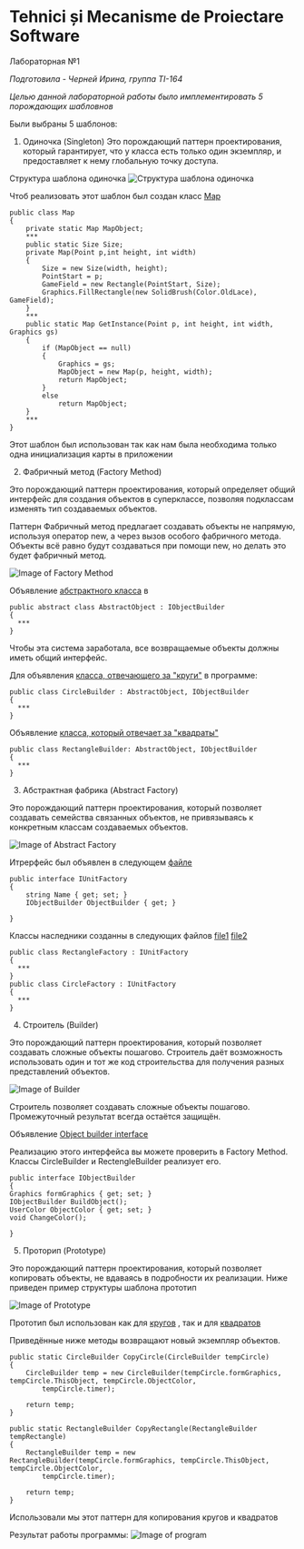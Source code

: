 # Tehnici și Mecanisme de Proiectare Software

Лабораторная №1

*Подготовила - Черней Ирина, группа TI-164*

*Целью данной лабораторной работы было имплементировать 5 порождающих шабловнов*

Были выбраны 5 шаблонов: 
1. Одиночка (Singleton)
Это порождающий паттерн проектирования, который гарантирует, что у класса есть только один экземпляр, и предоставляет к нему глобальную точку доступа.

Структура шаблона одиночка
![Структура шаблона одиночка](https://refactoring.guru/images/patterns/diagrams/singleton/structure-ru-2x.png )

Чтоб реализовать этот шаблон был создан класс [Map](https://github.com/cerneiirina/TMPS/blob/master/patternLab/Map/Map.cs)
```
public class Map
{
    private static Map MapObject;
    ***
    public static Size Size;
    private Map(Point p,int height, int width)
    {
        Size = new Size(width, height);
        PointStart = p;
        GameField = new Rectangle(PointStart, Size);
        Graphics.FillRectangle(new SolidBrush(Color.OldLace), GameField);
    }
    ***
    public static Map GetInstance(Point p, int height, int width, Graphics gs)
    {
        if (MapObject == null)
        {
            Graphics = gs;
            MapObject = new Map(p, height, width);
            return MapObject;
        }
        else
            return MapObject;
    }
    ***
}
```
Этот шаблон был использован так как нам была необходима только одна инициализация карты в приложении

2. Фабричный метод (Factory Method)

Это порождающий паттерн проектирования, который определяет общий интерфейс для создания объектов в суперклассе, позволяя подклассам изменять тип создаваемых объектов.

Паттерн Фабричный метод предлагает создавать объекты не напрямую, используя оператор new, а через вызов особого фабричного метода. Объекты всё равно будут создаваться при помощи  new, но делать это будет фабричный метод.

![Image of Factory Method](https://refactoring.guru/images/patterns/cards/factory-method-mini-2x.png)

Объявление [абстрактного класса](https://github.com/cerneiirina/TMPS/blob/master/patternLab/Factory/AbstractObject.cs) в 
```
public abstract class AbstractObject : IObjectBuilder
{
  ***
}
```
Чтобы эта система заработала, все возвращаемые объекты должны иметь общий интерфейс. 

Для объявления [класса, отвечающего за "круги"](https://github.com/cerneiirina/TMPS/blob/master/patternLab/Factory/Circle/CircleBuilder.cs) в программе:
```
public class CircleBuilder : AbstractObject, IObjectBuilder
{
  ***
}
```
Объявление [класса, который отвечает за "квадраты"](https://github.com/cerneiirina/TMPS/blob/master/patternLab/Factory/Rectangle/RectangleBuilder.cs)

```
public class RectangleBuilder: AbstractObject, IObjectBuilder
{
  ***
}
```

3. Абстрактная фабрика (Abstract Factory)

Это порождающий паттерн проектирования, который позволяет создавать семейства связанных объектов, не привязываясь к конкретным классам создаваемых объектов.

![Image of Abstract Factory](https://refactoring.guru/images/patterns/cards/abstract-factory-mini-2x.png)

Итрерфейс был объявлен в следующем [файле](https://github.com/cerneiirina/TMPS/blob/master/patternLab/Factory/IUnitFactory.cs)
```
public interface IUnitFactory
{
    string Name { get; set; }
    IObjectBuilder ObjectBuilder { get; }       

}
```

Классы наследники созданны в следующих файлов  [file1](https://github.com/cerneiirina/TMPS/blob/master/patternLab/Factory/CircleFactory.cs)  [file2](https://github.com/cerneiirina/TMPS/blob/master/patternLab/Factory/RectangleFactory.cs)

```
public class RectangleFactory : IUnitFactory
{
  ***
}
public class CircleFactory : IUnitFactory
{
  ***
}
```


4. Строитель (Builder)

Это порождающий паттерн проектирования, который позволяет создавать сложные объекты пошагово. Строитель даёт возможность использовать один и тот же код строительства для получения разных представлений объектов.

![Image of Builder](https://refactoring.guru/images/patterns/diagrams/builder/solution1-2x.png)

Строитель позволяет создавать сложные объекты пошагово. Промежуточный результат всегда остаётся защищён.

Объявление [Object builder interface](https://github.com/cerneiirina/TMPS/blob/master/patternLab/Factory/IObjectBuilder.cs)


Реализацию этого интерфейса вы можете проверить в Factory Method.
Классы CircleBuilder и RectengleBuilder реализует его.
```
public interface IObjectBuilder
{       
Graphics formGraphics { get; set; }
IObjectBuilder BuildObject();
UserColor ObjectColor { get; set; }
void ChangeColor();

}
```

5. Проторип (Prototype)

Это порождающий паттерн проектирования, который позволяет копировать объекты, не вдаваясь в подробности их реализации. Ниже приведен пример структуры шаблона прототип

![Image of Prototype](https://refactoring.guru/images/patterns/diagrams/prototype/structure-2x.png)

Прототип был использован как для [кругов](https://github.com/cerneiirina/TMPS/blob/master/patternLab/Factory/Circle/CircleBuilder.cs)
, так и для [квадратов](https://github.com/cerneiirina/TMPS/blob/master/patternLab/Factory/Rectangle/RectangleBuilder.cs)

Приведённые ниже методы возвращают новый экземпляр объектов.

```
public static CircleBuilder CopyCircle(CircleBuilder tempCircle)
{
    CircleBuilder temp = new CircleBuilder(tempCircle.formGraphics, tempCircle.ThisObject, tempCircle.ObjectColor,
        tempCircle.timer);

    return temp;
}

public static RectangleBuilder CopyRectangle(RectangleBuilder tempRectangle)
{
    RectangleBuilder temp = new RectangleBuilder(tempCircle.formGraphics, tempCircle.ThisObject, tempCircle.ObjectColor,
        tempCircle.timer);

    return temp;
}
```

Использовали мы этот паттерн для копирования кругов и квадратов 


Результат работы программы:
![Image of program](https://github.com/cerneiirina/TMPS/blob/master/%D0%91%D0%B5%D0%B7%D1%8B%D0%BC%D1%8F%D0%BD%D0%BD%D1%8B%D0%B9.jpg)
